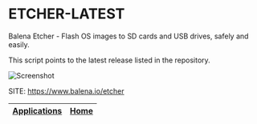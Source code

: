 # ETCHER-LATEST

 Balena Etcher - Flash OS images to SD cards and USB drives, safely and easily.
 
 This script points to the latest release listed in the repository.
 
 ![Screenshot](https://blog.balena.io/assets/archive/2020/07/etcher-1.png)
 
 SITE: https://www.balena.io/etcher

 | [Applications](https://portable-linux-apps.github.io/apps.html) | [Home](https://portable-linux-apps.github.io)
 | --- | --- |
